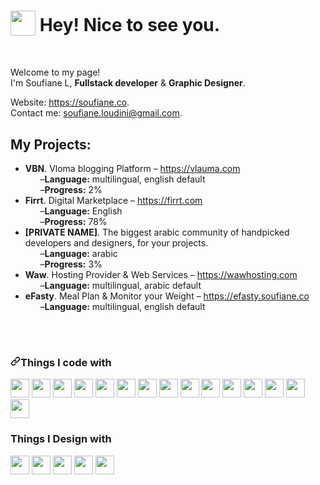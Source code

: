 <h1><img src="https://camo.githubusercontent.com/d3359cb00ab0b5ed8f2e1fe3fceb4fbaf3b614340f8c0db99c17b9f50b351770/68747470733a2f2f656d6f6a69732e736c61636b6d6f6a69732e636f6d2f656d6f6a69732f696d616765732f313533313834393433302f343234362f626c6f622d73756e676c61737365732e6769663f31353331383439343330" data-canonical-src="https://emojis.slackmojis.com/emojis/images/1531849430/4246/blob-sunglasses.gif?1531849430" style="max-width:100%;vertical-align: sub;" width="40"> Hey! Nice to see you.</h1>
<br/>
<p>Welcome to my page! <br> I'm Soufiane L, <b>Fullstack developer</b> & <b>Graphic Designer</b>.</p>
<p>
  Website: <a href="https://soufiane.co">https://soufiane.co</a>.
  <br>
  Contact me: <a href="mailto:soufiane.loudini@gmail.com">soufiane.loudini@gmail.com</a>.
</p>

<h2>My Projects:</h2>
<div>
  <ul>
    <li>
      <b>VBN</b>. Vloma blogging Platform – <a href="https://vlauma.com">https://vlauma.com</a>
      <ul>–<b>Language:</b> multilingual, english default</ul>
      <ul>–<b>Progress:</b> 2%</ul>
    </li>
    <li>
      <b>Firrt</b>. Digital Marketplace – <a href="https://firrt.com">https://firrt.com</a>
      <ul>–<b>Language:</b> English</ul>
      <ul>–<b>Progress:</b> 78%</ul>
    </li>
    <li>
      <b>[PRIVATE NAME]</b>. The biggest arabic community of handpicked developers and designers, for your projects.
      <ul>–<b>Language:</b> arabic</ul>
      <ul>–<b>Progress:</b> 3%</ul>
    </li>
    <li>
      <b>Waw</b>. Hosting Provider & Web Services – <a href="https://wawhosting.com">https://wawhosting.com</a>
      <ul>–<b>Language:</b> multilingual, arabic default</ul>
    </li>
    <li>
      <b>eFasty</b>. Meal Plan & Monitor your Weight – <a href="https://efasty.soufiane.co">https://efasty.soufiane.co</a>
      <ul>–<b>Language:</b> multilingual, english default</ul>
    </li>
  </ul>
</div>

<br/><br/>
<h3><a id="user-content-things-i-code-with" class="anchor" aria-hidden="true" href="#things-i-code-with"><svg class="octicon octicon-link" viewBox="0 0 16 16" version="1.1" width="16" height="16" aria-hidden="true"><path fill-rule="evenodd" d="M7.775 3.275a.75.75 0 001.06 1.06l1.25-1.25a2 2 0 112.83 2.83l-2.5 2.5a2 2 0 01-2.83 0 .75.75 0 00-1.06 1.06 3.5 3.5 0 004.95 0l2.5-2.5a3.5 3.5 0 00-4.95-4.95l-1.25 1.25zm-4.69 9.64a2 2 0 010-2.83l2.5-2.5a2 2 0 012.83 0 .75.75 0 001.06-1.06 3.5 3.5 0 00-4.95 0l-2.5 2.5a3.5 3.5 0 004.95 4.95l1.25-1.25a.75.75 0 00-1.06-1.06l-1.25 1.25a2 2 0 01-2.83 0z"></path></svg></a>Things I code with</h3>
<div>
<img height="30" src="https://cdn.worldvectorlogo.com/logos/react-2.svg" />
<img height="30" src="https://cdn.worldvectorlogo.com/logos/nextjs-3.svg" />
<img height="30" src="https://cdn.worldvectorlogo.com/logos/logo-javascript.svg" />
<img height="30" src="https://cdn.worldvectorlogo.com/logos/gatsby.svg" />
<img height="30" src="https://cdn.worldvectorlogo.com/logos/npm-square-red-1.svg" />
<img height="30" src="https://cdn.worldvectorlogo.com/logos/nodejs-icon.svg" />
<img height="30" src="https://cdn.worldvectorlogo.com/logos/flutter-logo.svg" />
<img height="30" src="https://cdn.worldvectorlogo.com/logos/html5.svg" />
<img height="30" src="https://cdn.worldvectorlogo.com/logos/firebase-1.svg" />
<img height="30" src="https://cdn.worldvectorlogo.com/logos/woocommerce.svg" />
<img height="30" src="https://cdn.worldvectorlogo.com/logos/wordpress-icon.svg" />
<img height="30" src="https://cdn.worldvectorlogo.com/logos/mongodb-icon-1.svg" />
<img height="30" src="https://cdn.worldvectorlogo.com/logos/php-1.svg" />
<img height="30" src="https://cdn.worldvectorlogo.com/logos/bootstrap-4.svg" />
<img height="30" src="https://cdn.worldvectorlogo.com/logos/css-3-1.svg" />
</div>

<h3>Things I Design with</h3>
<div>
<img height="30" src="https://cdn.worldvectorlogo.com/logos/photoshop-cc.svg" />
<img height="30" src="https://cdn.worldvectorlogo.com/logos/adobe-illustrator-cc.svg" />
<img height="30" src="https://cdn.worldvectorlogo.com/logos/adobe-xd.svg" />
<img height="30" src="https://cdn.worldvectorlogo.com/logos/indesign-cc.svg" />
<img height="30" src="https://cdn.worldvectorlogo.com/logos/sketch-2.svg" />
</div>
